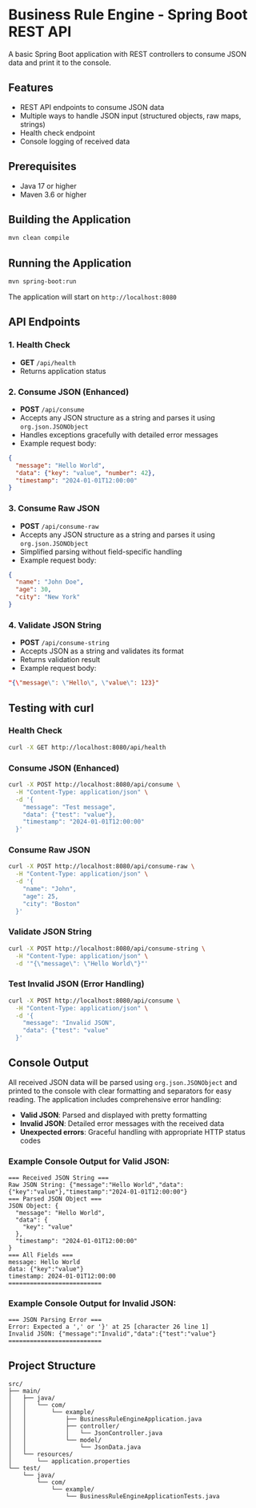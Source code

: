 # Business Rule Engine - Spring Boot REST API

A basic Spring Boot application with REST controllers to consume JSON data and print it to the console.

## Features

- REST API endpoints to consume JSON data
- Multiple ways to handle JSON input (structured objects, raw maps, strings)
- Health check endpoint
- Console logging of received data

## Prerequisites

- Java 17 or higher
- Maven 3.6 or higher

## Building the Application

```bash
mvn clean compile
```

## Running the Application

```bash
mvn spring-boot:run
```

The application will start on `http://localhost:8080`

## API Endpoints

### 1. Health Check
- **GET** `/api/health`
- Returns application status

### 2. Consume JSON (Enhanced)
- **POST** `/api/consume`
- Accepts any JSON structure as a string and parses it using `org.json.JSONObject`
- Handles exceptions gracefully with detailed error messages
- Example request body:
```json
{
  "message": "Hello World",
  "data": {"key": "value", "number": 42},
  "timestamp": "2024-01-01T12:00:00"
}
```

### 3. Consume Raw JSON
- **POST** `/api/consume-raw`
- Accepts any JSON structure as a string and parses it using `org.json.JSONObject`
- Simplified parsing without field-specific handling
- Example request body:
```json
{
  "name": "John Doe",
  "age": 30,
  "city": "New York"
}
```

### 4. Validate JSON String
- **POST** `/api/consume-string`
- Accepts JSON as a string and validates its format
- Returns validation result
- Example request body:
```json
"{\"message\": \"Hello\", \"value\": 123}"
```

## Testing with curl

### Health Check
```bash
curl -X GET http://localhost:8080/api/health
```

### Consume JSON (Enhanced)
```bash
curl -X POST http://localhost:8080/api/consume \
  -H "Content-Type: application/json" \
  -d '{
    "message": "Test message",
    "data": {"test": "value"},
    "timestamp": "2024-01-01T12:00:00"
  }'
```

### Consume Raw JSON
```bash
curl -X POST http://localhost:8080/api/consume-raw \
  -H "Content-Type: application/json" \
  -d '{
    "name": "John",
    "age": 25,
    "city": "Boston"
  }'
```

### Validate JSON String
```bash
curl -X POST http://localhost:8080/api/consume-string \
  -H "Content-Type: application/json" \
  -d '"{\"message\": \"Hello World\"}"'
```

### Test Invalid JSON (Error Handling)
```bash
curl -X POST http://localhost:8080/api/consume \
  -H "Content-Type: application/json" \
  -d '{
    "message": "Invalid JSON",
    "data": {"test": "value"
  }'
```

## Console Output

All received JSON data will be parsed using `org.json.JSONObject` and printed to the console with clear formatting and separators for easy reading. The application includes comprehensive error handling:

- **Valid JSON**: Parsed and displayed with pretty formatting
- **Invalid JSON**: Detailed error messages with the received data
- **Unexpected errors**: Graceful handling with appropriate HTTP status codes

### Example Console Output for Valid JSON:
```
=== Received JSON String ===
Raw JSON String: {"message":"Hello World","data":{"key":"value"},"timestamp":"2024-01-01T12:00:00"}
=== Parsed JSON Object ===
JSON Object: {
  "message": "Hello World",
  "data": {
    "key": "value"
  },
  "timestamp": "2024-01-01T12:00:00"
}
=== All Fields ===
message: Hello World
data: {"key":"value"}
timestamp: 2024-01-01T12:00:00
==========================
```

### Example Console Output for Invalid JSON:
```
=== JSON Parsing Error ===
Error: Expected a ',' or '}' at 25 [character 26 line 1]
Invalid JSON: {"message":"Invalid","data":{"test":"value"}
==========================
```

## Project Structure

```
src/
├── main/
│   ├── java/
│   │   └── com/
│   │       └── example/
│   │           ├── BusinessRuleEngineApplication.java
│   │           ├── controller/
│   │           │   └── JsonController.java
│   │           └── model/
│   │               └── JsonData.java
│   └── resources/
│       └── application.properties
└── test/
    └── java/
        └── com/
            └── example/
                └── BusinessRuleEngineApplicationTests.java
```
